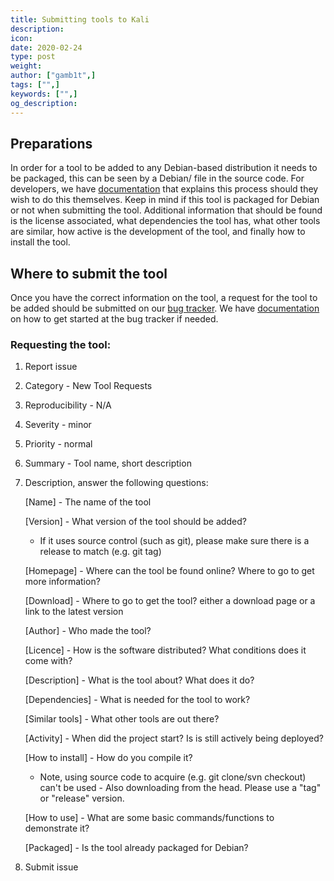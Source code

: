 ```yaml
---
title: Submitting tools to Kali
description:
icon:
date: 2020-02-24
type: post
weight:
author: ["gamb1t",]
tags: ["",]
keywords: ["",]
og_description:
---
```


## Preparations

In order for a tool to be added to any Debian-based distribution it needs to be packaged, this can be seen by a Debian/ file in the source code. For developers, we have [documentation](../../development/public-packaging/) that explains this process should they wish to do this themselves. Keep in mind if this tool is packaged for Debian or not when submitting the tool. Additional information that should be found is the license associated, what dependencies the tool has, what other tools are similar, how active is the development of the tool, and finally how to install the tool.

## Where to submit the tool

Once you have the correct information on the tool, a request for the tool to be added should be submitted on our [bug tracker](https://bugs.kali.org). We have [documentation](../../community/submitting-issues-kali-bug-tracker/) on how to get started at the bug tracker if needed.

### Requesting the tool:
1. Report issue
2. Category - New Tool Requests
3. Reproducibility - N/A
4. Severity - minor
5. Priority - normal
6. Summary - Tool name, short description
7. Description, answer the following questions:

	 [Name] - The name of the tool

	 [Version] - What version of the tool should be added?
	 - If it uses source control (such as git), please make sure there is a release to match (e.g. git tag)

	 [Homepage] - Where can the tool be found online? Where to go to get more information?

	 [Download] - Where to go to get the tool? either a download page or a link to the latest version

	 [Author] - Who made the tool?

	 [Licence] - How is the software distributed? What conditions does it come with?

	 [Description] - What is the tool about? What does it do?

	 [Dependencies] - What is needed for the tool to work?

	 [Similar tools] - What other tools are out there?

	 [Activity] - When did the project start? Is is still actively being deployed?

	 [How to install] - How do you compile it?

	 - Note, using source code to acquire (e.g. git clone/svn checkout) can't be used - Also downloading from the head. Please use a "tag" or "release" version.

	 [How to use] - What are some basic commands/functions to demonstrate it?

	 [Packaged] - Is the tool already packaged for Debian?
8. Submit issue
